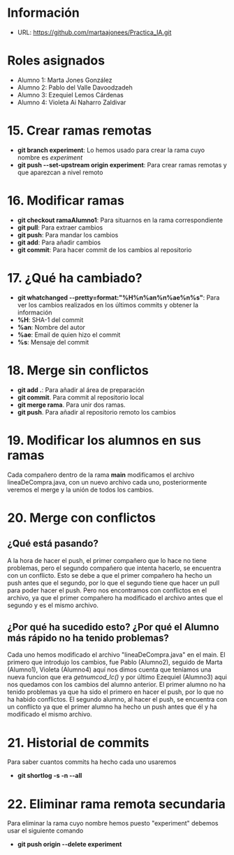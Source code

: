 # Información
- URL: https://github.com/martaajonees/Practica_IA.git

# Roles asignados
- Alumno 1: Marta Jones González
- Alumno 2: Pablo del Valle Davoodzadeh
- Alumno 3: Ezequiel Lemos Cárdenas
- Alumno 4: Violeta Ai Naharro Zaldivar

# 15. Crear ramas remotas
- **git branch experiment**: Lo hemos usado para crear la rama cuyo nombre es _experiment_
- **git push --set-upstream origin experiment**: Para crear ramas remotas y que aparezcan a nivel remoto

# 16. Modificar ramas
- **git checkout ramaAlumno1**: Para situarnos en la rama correspondiente
- **git pull**: Para extraer cambios
- **git push**: Para mandar los cambios
- **git add**: Para añadir cambios
- **git commit**: Para hacer commit de los cambios al repositorio 

# 17. ¿Qué ha cambiado?
- **git whatchanged --pretty=format:"%H%n%an%n%ae%n%s"**: Para ver los cambios realizados en los últimos commits y obtener la información
- **%H**: SHA-1 del commit
- **%an**: Nombre del autor
- **%ae**: Email de quien hizo el commit
- **%s**: Mensaje del commit

# 18. Merge sin conflictos
- **git add .**: Para añadir al área de preparación
- **git commit**. Para commit al repositorio local
- **git merge rama**. Para unir dos ramas.
- **git push**. Para añadir al repositorio remoto los cambios

# 19. Modificar los alumnos en sus ramas
Cada compañero dentro de la rama **main** modificamos el archivo lineaDeCompra.java, con un nuevo archivo cada uno, posteriormente veremos el merge y la unión de todos los cambios.

# 20. Merge con conflictos
## ¿Qué está pasando?
A la hora de hacer el push, el primer compañero que lo hace no tiene problemas, pero el segundo compañero que intenta hacerlo, se encuentra con un conflicto. Esto se debe a que el primer compañero ha hecho un push antes que el segundo, por lo que el segundo tiene que hacer un pull para poder hacer el push. Pero nos encontramos con conflictos en el archivo, ya que el primer compañero ha modificado el archivo antes que el segundo y es el mismo archivo.

## ¿Por qué ha sucedido esto? ¿Por qué el Alumno más rápido no ha tenido problemas?
Cada uno hemos modificado el archivo "lineaDeCompra.java" en el main. El primero que introdujo los cambios, fue Pablo (Alumno2), seguido de Marta (Alumno1), Violeta (Alumno4) aquí nos dimos cuenta que teníamos una nueva funcion que era *getnumcod_lc()* y por último Ezequiel (Alumno3) aqui nos quedamos con los cambios del alumno anterior.
El primer alumno no ha tenido problemas ya que ha sido el primero en hacer el push, por lo que no ha habido conflictos. El segundo alumno, al hacer el push, se encuentra con un conflicto ya que el primer alumno ha hecho un push antes que él y ha modificado el mismo archivo.

# 21. Historial de commits
Para saber cuantos commits ha hecho cada uno usaremos
- **git shortlog -s -n --all**


# 22. Eliminar rama remota secundaria
Para eliminar la rama cuyo nombre hemos puesto "experiment" debemos usar el siguiente comando
- **git push origin --delete experiment**
